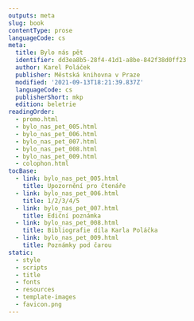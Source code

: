 ```yaml
---
outputs: meta
slug: book
contentType: prose
languageCode: cs
meta:
  title: Bylo nás pět
  identifier: dd3ea8b5-28f4-41d1-a8be-842f38d0ff23
  author: Karel Poláček
  publisher: Městská knihovna v Praze
  modified: '2021-09-13T18:21:39.837Z'
  languageCode: cs
  publisherShort: mkp
  edition: beletrie
readingOrder:
  - promo.html
  - bylo_nas_pet_005.html
  - bylo_nas_pet_006.html
  - bylo_nas_pet_007.html
  - bylo_nas_pet_008.html
  - bylo_nas_pet_009.html
  - colophon.html
tocBase:
  - link: bylo_nas_pet_005.html
    title: Upozornění pro čtenáře
  - link: bylo_nas_pet_006.html
    title: 1/2/3/4/5
  - link: bylo_nas_pet_007.html
    title: Ediční poznámka
  - link: bylo_nas_pet_008.html
    title: Bibliografie díla Karla Poláčka
  - link: bylo_nas_pet_009.html
    title: Poznámky pod čarou
static:
  - style
  - scripts
  - title
  - fonts
  - resources
  - template-images
  - favicon.png
---
```

